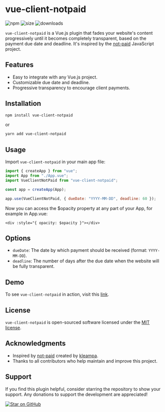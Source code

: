 # vue-client-notpaid

![npm](https://img.shields.io/npm/v/vue-client-notpaid)
![size](https://img.shields.io/bundlephobia/min/vue-client-notpaid)
![downloads](https://img.shields.io/npm/dw/vue-client-notpaid)

`vue-client-notpaid` is a Vue.js plugin that fades your website's content progressively until it becomes completely transparent, based on the payment due date and deadline. It's inspired by the [not-paid](https://github.com/kleampa/not-paid) JavaScript project.

## Features

- Easy to integrate with any Vue.js project.
- Customizable due date and deadline.
- Progressive transparency to encourage client payments.

## Installation

```bash
npm install vue-client-notpaid
```

or

```bash
yarn add vue-client-notpaid
```

## Usage

Import `vue-client-notpaid` in your main app file:

```javascript
import { createApp } from "vue";
import App from "./App.vue";
import VueClientNotPaid from "vue-client-notpaid";

const app = createApp(App);

app.use(VueClientNotPaid, { dueDate: "YYYY-MM-DD", deadline: 60 });
```

Now you can access the $opacity property at any part of your App, for example in App.vue:

```vue
<div :style="{ opacity: $opacity }"></div>
```

## Options

- `dueDate`: The date by which payment should be received (format: `YYYY-MM-DD`).
- `deadline`: The number of days after the due date when the website will be fully transparent.

## Demo

To see `vue-client-notpaid` in action, visit this [link](https://vue-client-notpaid.surge.sh).

## License

`vue-client-notpaid` is open-sourced software licensed under the [MIT license](LICENSE).

## Acknowledgments

- Inspired by [not-paid](https://github.com/kleampa/not-paid) created by [kleampa](https://github.com/kleampa).
- Thanks to all contributors who help maintain and improve this project.

## Support

If you find this plugin helpful, consider starring the repository to show your support. Any donations to support the development are appreciated!

[![Star on GitHub](https://img.shields.io/github/stars/Dantescur/vue-client-notpaid.svg?style=social)](https://github.com/your-username/vue-plugin-notpaid/stargazers)
